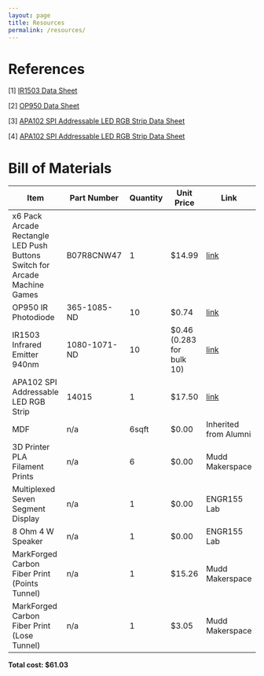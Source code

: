```yaml
---
layout: page
title: Resources
permalink: /resources/
---
```


# References
  [1] [IR1503 Data Sheet](https://media.digikey.com/PDF/Data%20Sheets/Everlight%20PDFs/9-IR1503.pdf)
  
  [2] [OP950 Data Sheet](https://www.ttelectronics.com/TTElectronics/media/ProductFiles/Datasheet/OP950.pdf)
  
  [3] [APA102 SPI Addressable LED RGB Strip Data Sheet](http://cdn.sparkfun.com/datasheets/Components/LED/APA102C.pdf)
  
  [4] [APA102 SPI Addressable LED RGB Strip Data Sheet](http://cdn.sparkfun.com/datasheets/Components/LED/S60102.pdf)
  
# Bill of Materials
<!-- The bill of materials should include all the parts used in your project along with the prices and links.  -->

| Item | Part Number | Quantity | Unit Price | Link |
| ---- | ----------- | ----- | ---- | ---- |
| x6 Pack Arcade Rectangle LED Push Buttons Switch for Arcade Machine Games |  B07R8CNW47 | 1 | $14.99 |  [link](https://www.amazon.com/EG-STARTS-Rectangle-Buttons-Machine/dp/B07R8CNW47/ref=asc_df_B07R8CNW47/?tag=hyprod-20&linkCode=df0&hvadid=343203947175&hvpos=&hvnetw=g&hvrand=12031087723008928438&hvpone=&hvptwo=&hvqmt=&hvdev=c&hvdvcmdl=&hvlocint=&hvlocphy=9031250&hvtargid=pla-782060310431&psc=1&tag=&ref=&adgrpid=66485480342&hvpone=&hvptwo=&hvadid=343203947175&hvpos=&hvnetw=g&hvrand=12031087723008928438&hvqmt=&hvdev=c&hvdvcmdl=&hvlocint=&hvlocphy=9031250&hvtargid=pla-782060310431) |
| OP950 IR Photodiode |  365-1085-ND | 10 | $0.74 |  [link](https://www.digikey.com/en/products/detail/tt-electronics-optek-technology/OP950/498711?s=N4IgTCBcDaIPIAUCcBWADCAugXyA) |
| IR1503 Infrared Emitter 940nm  |  1080-1071-ND | 10 | $0.46 (0.283 for bulk 10) |  [link](https://www.digikey.com/en/products/detail/everlight-electronics-co-ltd/IR1503/2675562) |
| APA102 SPI Addressable LED RGB Strip |  14015 | 1 | $17.50 |  [link](https://www.sparkfun.com/products/14015) |
| MDF | n/a | 6sqft | $0.00 | Inherited from Alumni |
| 3D Printer PLA Filament Prints | n/a | 6 | $0.00 | Mudd Makerspace |
| Multiplexed Seven Segment Display | n/a | 1 | $0.00 | ENGR155 Lab |
| 8 Ohm 4 W Speaker | n/a | 1 | $0.00 | ENGR155 Lab |
| MarkForged Carbon Fiber Print (Points Tunnel) | n/a | 1 | $15.26 | Mudd Makerspace |
| MarkForged Carbon Fiber Print (Lose Tunnel) | n/a | 1 | $3.05 | Mudd Makerspace |

**Total cost: $61.03**
